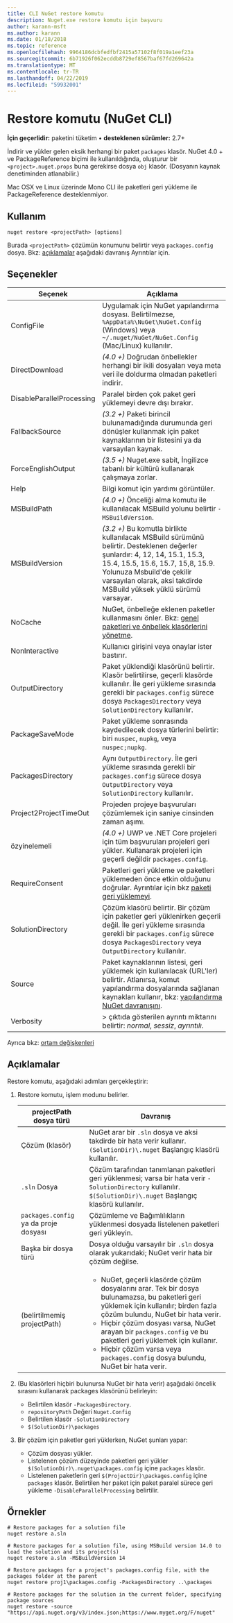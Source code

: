 ```yaml
---
title: CLI NuGet restore komutu
description: Nuget.exe restore komutu için başvuru
author: karann-msft
ms.author: karann
ms.date: 01/18/2018
ms.topic: reference
ms.openlocfilehash: 9964186dcbfedfbf2415a57102f8f019a1eef23a
ms.sourcegitcommit: 6b71926f062ecddb8729ef8567baf67fd269642a
ms.translationtype: MT
ms.contentlocale: tr-TR
ms.lasthandoff: 04/22/2019
ms.locfileid: "59932001"
---
```

# <a name="restore-command-nuget-cli"></a>Restore komutu (NuGet CLI)

**İçin geçerlidir:** paketini tüketim &bullet; **desteklenen sürümler:** 2.7+

İndirir ve yükler gelen eksik herhangi bir paket `packages` klasör. NuGet 4.0 + ve PackageReference biçimi ile kullanıldığında, oluşturur bir `<project>.nuget.props` buna gerekirse dosya `obj` klasör. (Dosyanın kaynak denetiminden atlanabilir.)

Mac OSX ve Linux üzerinde Mono CLI ile paketleri geri yükleme ile PackageReference desteklenmiyor.

## <a name="usage"></a>Kullanım

```cli
nuget restore <projectPath> [options]
```

Burada `<projectPath>` çözümün konumunu belirtir veya `packages.config` dosya. Bkz: [açıklamalar](#remarks) aşağıdaki davranış Ayrıntılar için.

## <a name="options"></a>Seçenekler

| Seçenek | Açıklama |
| --- | --- |
| ConfigFile | Uygulamak için NuGet yapılandırma dosyası. Belirtilmezse, `%AppData%\NuGet\NuGet.Config` (Windows) veya `~/.nuget/NuGet/NuGet.Config` (Mac/Linux) kullanılır.|
| DirectDownload | *(4.0 +)*  Doğrudan önbellekler herhangi bir ikili dosyaları veya meta veri ile doldurma olmadan paketleri indirir. |
| DisableParallelProcessing | Paralel birden çok paket geri yüklemeyi devre dışı bırakır. |
| FallbackSource | *(3.2 +)*  Paketi birincil bulunamadığında durumunda geri dönüşler kullanmak için paket kaynaklarının bir listesini ya da varsayılan kaynak. |
| ForceEnglishOutput | *(3.5 +)*  Nuget.exe sabit, İngilizce tabanlı bir kültürü kullanarak çalışmaya zorlar. |
| Help | Bilgi komut için yardımı görüntüler. |
| MSBuildPath | *(4.0 +)*  Önceliği alma komutu ile kullanılacak MSBuild yolunu belirtir `-MSBuildVersion`. |
| MSBuildVersion | *(3.2 +)*  Bu komutla birlikte kullanılacak MSBuild sürümünü belirtir. Desteklenen değerler şunlardır: 4, 12, 14, 15.1, 15.3, 15.4, 15.5, 15.6, 15.7, 15,8, 15.9. Yolunuza Msbuild'de çekilir varsayılan olarak, aksi takdirde MSBuild yüksek yüklü sürümü varsayar. |
| NoCache | NuGet, önbelleğe eklenen paketler kullanmasını önler. Bkz: [genel paketleri ve önbellek klasörlerini yönetme](../consume-packages/managing-the-global-packages-and-cache-folders.md). |
| NonInteractive | Kullanıcı girişini veya onaylar ister bastırır. |
| OutputDirectory | Paket yüklendiği klasörünü belirtir. Klasör belirtilirse, geçerli klasörde kullanılır. İle geri yükleme sırasında gerekli bir `packages.config` sürece dosya `PackagesDirectory` veya `SolutionDirectory` kullanılır.|
| PackageSaveMode | Paket yükleme sonrasında kaydedilecek dosya türlerini belirtir: biri `nuspec`, `nupkg`, veya `nuspec;nupkg`. |
| PackagesDirectory | Aynı `OutputDirectory`. İle geri yükleme sırasında gerekli bir `packages.config` sürece dosya `OutputDirectory` veya `SolutionDirectory` kullanılır. |
| Project2ProjectTimeOut | Projeden projeye başvuruları çözümlemek için saniye cinsinden zaman aşımı. |
| özyinelemeli | *(4.0 +)*  UWP ve .NET Core projeleri için tüm başvuruları projeleri geri yükler. Kullanarak projeleri için geçerli değildir `packages.config`. |
| RequireConsent | Paketleri geri yükleme ve paketleri yüklemeden önce etkin olduğunu doğrular. Ayrıntılar için bkz [paketi geri yüklemeyi](../consume-packages/package-restore.md). |
| SolutionDirectory | Çözüm klasörü belirtir. Bir çözüm için paketler geri yüklenirken geçerli değil. İle geri yükleme sırasında gerekli bir `packages.config` sürece dosya `PackagesDirectory` veya `OutputDirectory` kullanılır. |
| Source | Paket kaynaklarının listesi, geri yüklemek için kullanılacak (URL'ler) belirtir. Atlanırsa, komut yapılandırma dosyalarında sağlanan kaynakları kullanır, bkz: [yapılandırma NuGet davranışını](../consume-packages/configuring-nuget-behavior.md). |
| Verbosity |> çıktıda gösterilen ayrıntı miktarını belirtir: *normal*, *sessiz*, *ayrıntılı*. |

Ayrıca bkz: [ortam değişkenleri](cli-ref-environment-variables.md)

## <a name="remarks"></a>Açıklamalar

Restore komutu, aşağıdaki adımları gerçekleştirir:

1. Restore komutu, işlem modunu belirler.

   | projectPath dosya türü | Davranış |
   | --- | --- |
   | Çözüm (klasör) | NuGet arar bir `.sln` dosya ve aksi takdirde bir hata verir kullanır. `(SolutionDir)\.nuget` Başlangıç klasörü kullanılır. |
   | `.sln` Dosya | Çözüm tarafından tanımlanan paketleri geri yüklenmesi; varsa bir hata verir `-SolutionDirectory` kullanılır. `$(SolutionDir)\.nuget` Başlangıç klasörü kullanılır. |
   | `packages.config` ya da proje dosyası | Çözümleme ve Bağımlılıkların yüklenmesi dosyada listelenen paketleri geri yükleyin. |
   | Başka bir dosya türü | Dosya olduğu varsayılır bir `.sln` dosya olarak yukarıdaki; NuGet verir hata bir çözüm değilse. |
   | (belirtilmemiş projectPath) | <ul><li>NuGet, geçerli klasörde çözüm dosyalarını arar. Tek bir dosya bulunamazsa, bu paketleri geri yüklemek için kullanılır; birden fazla çözüm bulundu, NuGet bir hata verir.</li><li>Hiçbir çözüm dosyası varsa, NuGet arayan bir `packages.config` ve bu paketleri geri yüklemek için kullanır.</li><li>Hiçbir çözüm varsa veya `packages.config` dosya bulundu, NuGet bir hata verir.</ul> |

2. (Bu klasörleri hiçbiri bulunursa NuGet bir hata verir) aşağıdaki öncelik sırasını kullanarak packages klasörünü belirleyin:

    - Belirtilen klasör `-PackagesDirectory`.
    - `repositoryPath` Değeri `Nuget.Config`
    - Belirtilen klasör `-SolutionDirectory`
    - `$(SolutionDir)\packages`

3. Bir çözüm için paketler geri yüklerken, NuGet şunları yapar:
    - Çözüm dosyası yükler.
    - Listelenen çözüm düzeyinde paketleri geri yükler `$(SolutionDir)\.nuget\packages.config` içine `packages` klasör.
    - Listelenen paketlerin geri `$(ProjectDir)\packages.config` içine `packages` klasör. Belirtilen her paket için paket paralel sürece geri yükleme `-DisableParallelProcessing` belirtilir.

## <a name="examples"></a>Örnekler

```cli
# Restore packages for a solution file
nuget restore a.sln

# Restore packages for a solution file, using MSBuild version 14.0 to load the solution and its project(s)
nuget restore a.sln -MSBuildVersion 14

# Restore packages for a project's packages.config file, with the packages folder at the parent
nuget restore proj1\packages.config -PackagesDirectory ..\packages

# Restore packages for the solution in the current folder, specifying package sources
nuget restore -source "https://api.nuget.org/v3/index.json;https://www.myget.org/F/nuget"
```
